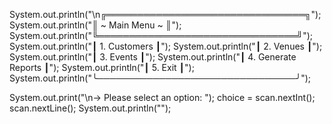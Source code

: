 System.out.println("\n╔════════════════════════════════╗");
System.out.println("║         ~ Main Menu ~          ║");
System.out.println("╚════════════════════════════════╝");
System.out.println("┃  1. Customers                  ┃");
System.out.println("┃  2. Venues                     ┃");
System.out.println("┃  3. Events                     ┃");
System.out.println("┃  4. Generate Reports           ┃");
System.out.println("┃  5. Exit                       ┃");
System.out.println("╰────────────────────────────────╯");

System.out.print("\n→ Please select an option: ");
choice = scan.nextInt();
scan.nextLine();
System.out.println("");
